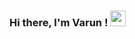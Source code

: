 ### Hi there, I'm Varun ! <img src="https://media.giphy.com/media/hvRJCLFzcasrR4ia7z/giphy.gif" width="25px">
<!--
**varunsriva/varunsriva** is a ✨ _special_ ✨ repository because its `README.md` (this file) appears on your GitHub profile.

Here are some ideas to get you started:

- 🔭 I’m currently working on ...
- 🌱 I’m currently learning ...
- 👯 I’m looking to collaborate on ...
- 🤔 I’m looking for help with ...
- 💬 Ask me about ...
- 📫 How to reach me: ...
- 😄 Pronouns: ...
- ⚡ Fun fact: ...
-->

